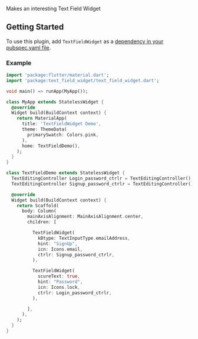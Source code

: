 
Makes an interesting Text Field Widget  
  
## Getting Started  
  
To use this plugin, add `TextFieldWidget` as a [dependency in your pubspec.yaml file](https://flutter.io/platform-plugins/).  
  

  
### Example  
  
```dart  
import 'package:flutter/material.dart';
import 'package:text_field_widget/text_field_widget.dart';

void main() => runApp(MyApp());

class MyApp extends StatelessWidget {
  @override
  Widget build(BuildContext context) {
    return MaterialApp(
      title: 'TextFieldWidget Demo',
      theme: ThemeData(
        primarySwatch: Colors.pink,
      ),
      home: TextFieldDemo(),
    );
  }
}

class TextFieldDemo extends StatelessWidget {
  TextEditingController Login_password_ctrlr = TextEditingController();
  TextEditingController Signup_password_ctrlr = TextEditingController();

  @override
  Widget build(BuildContext context) {
    return Scaffold(
      body: Column(
        mainAxisAlignment: MainAxisAlignment.center,
        children: [

          TextFieldWidget(
            kBtype: TextInputType.emailAddress,
            hint: "SignUp",
            icn: Icons.email,
            ctrlr: Signup_password_ctrlr,
          ),

          TextFieldWidget(
            scureText: true,
            hint: "Password",
            icn: Icons.lock,
            ctrlr: Login_password_ctrlr,
          ),

        ],
      ),
    );
  }
}
 
```
